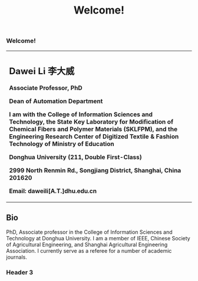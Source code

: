 
<!-- 注释掉该句# Welcome to Dawei Li's Personal Homepage! -->
<header class="page-header" role="banner">
      <h1 class="project-name">Welcome!</h1>
      <h2 class="project-tagline"></h2>  
</header>
<main id="content" class="main-content" role="main">
      <h3 id="welcome">Welcome!</h3>


<table border="0">
  <tr>
    <td width="100%">
      <h2>Dawei Li 李大威</h2>
      <p><b>Associate Professor, PhD</b></p>
      <p><b>Dean of Automation Department</b></p>
      <p><b>I am with the College of Information Sciences and Technology, 
        the State Key Laboratory for Modification of Chemical Fibers and Polymer Materials (SKLFPM), and the Engineering Research Center of Digitized Textile & Fashion Technology of Ministry of Education</b></p>
      <p><b>Donghua University (211, Double First-Class)</b></p>
      <p><b>2999 North Renmin Rd., Songjiang District, Shanghai, China 201620</b></p>
      <p><b>Email: daweili[A.T.]dhu.edu.cn</b></p>
    </td>
  </tr>
</table>

## Bio

PhD, Associate professor in the College of Information Sciences and Technology at Donghua University. I am a member of IEEE, Chinese Society of Agricultural Engineering, and Shanghai Agricultural Engineering Association. I currently serve as a referee for a number of academic journals.

### Header 3

